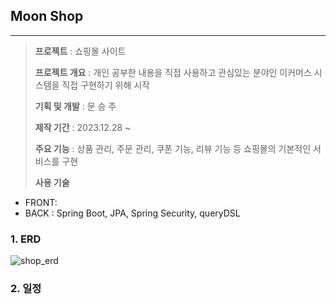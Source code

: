 ## **Moon Shop**
----
> **프로젝트** : 쇼핑몰 사이트
> 
> **프로젝트 개요** : 개인 공부한 내용을 직접 사용하고 관심있는 분야인 이커머스 시스템을 직접 구현하기 위해 시작
>
> **기획 및 개발** : 문 승 주
>
> **제작 기간** : 2023.12.28 ~
>
> **주요 기능** : 상품 관리, 주문 관리, 쿠폰 기능, 리뷰 기능 등 쇼핑몰의 기본적인 서비스를 구현
>
> **사용 기술**
- FRONT: <img src="[https://url/image.png](https://github.com/tmdwn725/moon_shop_user/assets/60638602/28aebeaf-1fc4-4f68-876d-1de06fdb16f5)" width="10" height="10"/>
- BACK : Spring Boot, JPA, Spring Security, queryDSL

###  **1. ERD**
![shop_erd](https://github.com/tmdwn725/moon_shop_user/assets/60638602/3d8e245e-a8a6-44d1-bfb6-4329e605925e)

###  **2. 일정**




